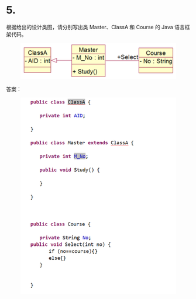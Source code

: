 # 5.

根据给出的设计类图，请分别写出类 Master、ClassA 和 Course 的 Java 语言框架代码。

<figure><img src="../.gitbook/assets/image (1) (1) (1) (1) (1).png" alt=""><figcaption></figcaption></figure>

答案：

<figure><img src="../.gitbook/assets/image (6).png" alt=""><figcaption></figcaption></figure>
